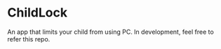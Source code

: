 # ChildLock
An app that limits your child from using PC. In development, feel free to refer this repo.
